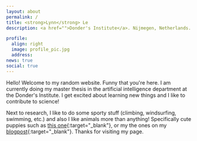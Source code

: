 ```yaml
---
layout: about
permalink: /
title: <strong>Lynn</strong> Le
description: <a href="">Donder's Institute</a>. Nijmegen, Netherlands.

profile:
  align: right
  image: profile_pic.jpg
  address:
news: true
social: true
---
```



Hello! Welcome to my random website. Funny that you're here. I am currently doing my master thesis in the artificial intelligence department at the Donder's Institute. I get excited about learning new things and I like to contribute to science! 

Next to research, I like to do some sporty stuff (climbing, windsurfing, swimming, etc.) and also I like animals more than anything! Specifically cute puppies such as [this one](https://www.reddit.com/r/aww/comments/ans2i1/this_little_lad_just_came_home/){:target="\_blank"}, or my the ones on my [blogpost](https://lynnle.nl/blog/2019/happy-creatures/){:target="\_blank"}. Thanks for visiting my page. 

